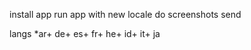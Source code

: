 install app
run app with new locale
do screenshots
send 


langs
	*ar+
	de+
	es+
	fr+
	he+
	id+
	it+
	ja
	